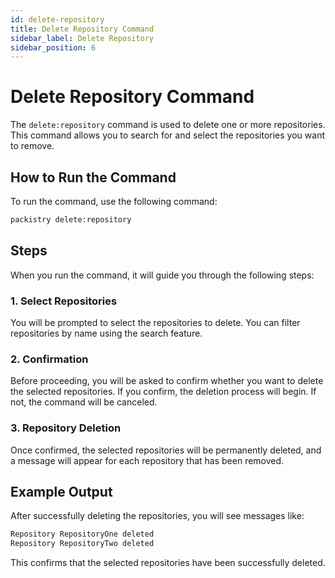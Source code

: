 ```yaml
---
id: delete-repository
title: Delete Repository Command
sidebar_label: Delete Repository
sidebar_position: 6
---
```


# Delete Repository Command

The `delete:repository` command is used to delete one or more repositories. This command allows you to search for and select the repositories you want to remove.

## How to Run the Command

To run the command, use the following command:

```bash
packistry delete:repository
```

## Steps

When you run the command, it will guide you through the following steps:

### 1. **Select Repositories**
You will be prompted to select the repositories to delete. You can filter repositories by name using the search feature.

### 2. **Confirmation**
Before proceeding, you will be asked to confirm whether you want to delete the selected repositories. If you confirm, the deletion process will begin. If not, the command will be canceled.

### 3. **Repository Deletion**
Once confirmed, the selected repositories will be permanently deleted, and a message will appear for each repository that has been removed.

## Example Output

After successfully deleting the repositories, you will see messages like:

```bash
Repository RepositoryOne deleted
Repository RepositoryTwo deleted
```

This confirms that the selected repositories have been successfully deleted.

